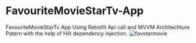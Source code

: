 # FavouriteMovieStarTv-App
FavouriteMovieStarTv App Using Retrofit Api call and MVVM Architechture Patern with the help of Hilt dependency injection.
![favstarmovie](https://user-images.githubusercontent.com/86403619/216777618-9ec61192-70f6-4f51-84d9-80b37d37becf.png)
